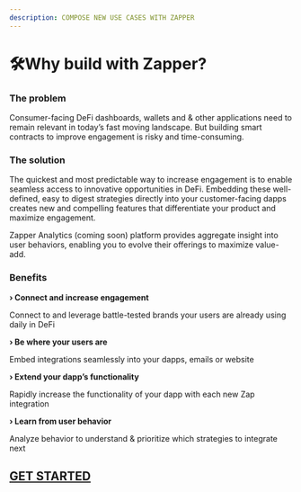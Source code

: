 ```yaml
---
description: COMPOSE NEW USE CASES WITH ZAPPER
---
```


# 🛠️Why build with Zapper?

### The problem

Consumer-facing DeFi dashboards, wallets and & other applications need to remain relevant in today’s fast moving landscape. But building smart contracts to improve engagement is risky and time-consuming.

### The solution

The quickest and most predictable way to increase engagement is to enable seamless access to innovative opportunities in DeFi. Embedding these well-defined, easy to digest strategies directly into your customer-facing dapps creates new and compelling features that differentiate your product and maximize engagement.

Zapper Analytics \(coming soon\) platform provides aggregate insight into user behaviors, enabling you to evolve their offerings to maximize value-add.

### Benefits

**› Connect and increase engagement**

Connect to and leverage battle-tested brands your users are already using daily in DeFi 

**› Be where your users are**

Embed integrations seamlessly into your dapps, emails or website

**› Extend your dapp’s functionality**

Rapidly increase the functionality of your dapp with each new Zap integration

**› Learn from user behavior**

Analyze behavior to understand & prioritize which strategies to integrate next

## [GET STARTED](https://discord.gg/PfaUkcP)

